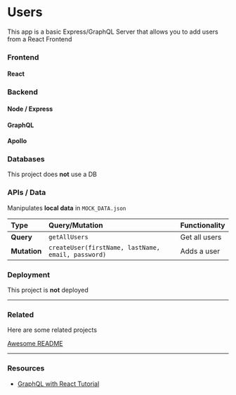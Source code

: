 # Users

This app is a basic Express/GraphQL Server that allows you to add users from a React Frontend

### Frontend

#### React

### Backend

#### Node / Express

#### GraphQL

#### Apollo


### Databases

This project does **not** use a DB


### APIs / Data

Manipulates **local data** in `MOCK_DATA.json`

| Type         | Query/Mutation                                     | Functionality |
| :----------- | :------------------------------------------------- | :------------ |
| **Query**    | `getAllUsers`                                      | Get all users |
| **Mutation** | `createUser(firstName, lastName, email, password)` | Adds a user   |


### Deployment

This project is **not** deployed

---

### Related

Here are some related projects

[Awesome README](https://github.com/matiassingers/awesome-readme)

---

### Resources
- [GraphQL with React Tutorial](https://www.youtube.com/watch?v=YyUWW04HwKY&t=709s)
